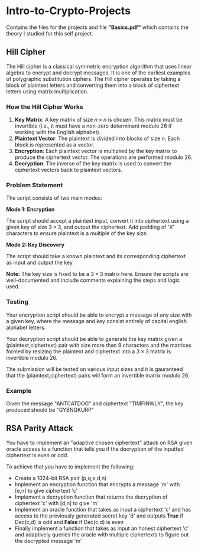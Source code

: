 # Intro-to-Crypto-Projects
Contains the files for the projects and file **"Basics.pdf"** which contains the theory I studied for this self project.

## Hill Cipher

The Hill cipher is a classical symmetric encryption algorithm that uses linear algebra to encrypt and decrypt messages. It is one of the earliest examples of polygraphic substitution ciphers. The Hill cipher operates by taking a block of plaintext letters and converting them into a block of ciphertext letters using matrix multiplication.

### How the Hill Cipher Works

1. **Key Matrix**: A key matrix of size $n \times n$ is chosen. This matrix must be invertible (i.e., it must have a non-zero determinant modulo 26 if working with the English alphabet).
2. **Plaintext Vector**: The plaintext is divided into blocks of size $n$. Each block is represented as a vector.
3. **Encryption**: Each plaintext vector is multiplied by the key matrix to produce the ciphertext vector. The operations are performed modulo 26.
4. **Decryption**: The inverse of the key matrix is used to convert the ciphertext vectors back to plaintext vectors.

### Problem Statement

The script consists of two main modes:

**Mode 1: Encryption**
 
 The script should accept a plaintext input, convert it into ciphertext using a given key of size $3 \times 3$, and output the ciphertext. Add padding of 'X' characters to ensure plaintext is a multiple of the key size.

**Mode 2: Key Discovery**

The script should take a known plaintext and its corresponding ciphertext as input and output the key. 

**Note:**
The key size is fixed to be a $3 \times 3$ matrix here.
Ensure the scripts are well-documented and include comments explaining the steps and logic used.

### Testing

Your encryption script should be able to encrypt a message of any size with a given key, where the message and key consist entirely of capital english alphabet letters.

Your decryption script should be able to generate the key matrix given a (plaintext,ciphertext) pair with size more than 9 characters and the matrices formed by resizing the plaintext and ciphertext into a $3 \times 3$ matrix is invertible modulo 26.

The submission will be tested on various input sizes and it is gauranteed that the (plaintext,ciphertext) pairs will form an invertible matrix modulo 26.

### Example
Given the message "ANTCATDOG" and ciphertext "TIMFINWLY", the key produced should be "GYBNQKURP"






## RSA Parity Attack
You have to implement an "adaptive chosen ciphertext" attack on RSA given oracle access to a function that tells you if the decryption of the inputted ciphertext is even or odd.


To achieve that you have to implement the following:
* Create a 1024-bit RSA pair (p,q,e,d,n)
* Implement an encryption function that encrypts a message 'm' with [e,n] to give ciphertext 'c'
* Implement a decryption function that returns the decryption of ciphertext 'c' with [d,n] to give 'm'
* Implement an oracle function that takes as input a ciphertext 'c' and has access to the previously generated secret key 'd' and outputs **True** if Dec(c,d) is odd and **False** if Dec(c,d) is even
* Finally implement a function that takes as input an honest ciphertext 'c' and adaptively queries the oracle with multiple ciphertexts to figure out the decrypted message 'm'




